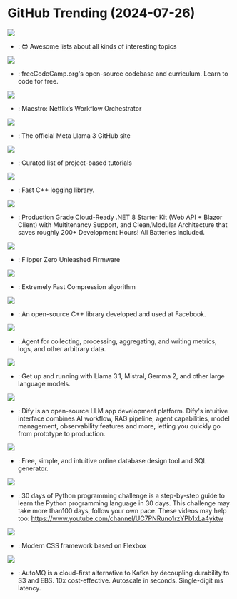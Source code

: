 # GitHub Trending (2024-07-26)

![](https://img.shields.io/badge/none-New%20466-green?style=flat-square&logo=appveyor)
- [](https://github.comundefined): 😎 Awesome lists about all kinds of interesting topics

![](https://img.shields.io/badge/TypeScript-New%20337-green?style=flat-square&logo=appveyor)
- [](https://github.comundefined): freeCodeCamp.org's open-source codebase and curriculum. Learn to code for free.

![](https://img.shields.io/badge/Java-New%20268-green?style=flat-square&logo=appveyor)
- [](https://github.comundefined): Maestro: Netflix’s Workflow Orchestrator

![](https://img.shields.io/badge/Python-New%20313-green?style=flat-square&logo=appveyor)
- [](https://github.comundefined): The official Meta Llama 3 GitHub site

![](https://img.shields.io/badge/none-New%20630-green?style=flat-square&logo=appveyor)
- [](https://github.comundefined): Curated list of project-based tutorials

![](https://img.shields.io/badge/C%2B%2B-New%2061-green?style=flat-square&logo=appveyor)
- [](https://github.comundefined): Fast C++ logging library.

![](https://img.shields.io/badge/C%23-New%20131-green?style=flat-square&logo=appveyor)
- [](https://github.comundefined): Production Grade Cloud-Ready .NET 8 Starter Kit (Web API + Blazor Client) with Multitenancy Support, and Clean/Modular Architecture that saves roughly 200+ Development Hours! All Batteries Included.

![](https://img.shields.io/badge/C-New%20143-green?style=flat-square&logo=appveyor)
- [](https://github.comundefined): Flipper Zero Unleashed Firmware

![](https://img.shields.io/badge/C-New%20115-green?style=flat-square&logo=appveyor)
- [](https://github.comundefined): Extremely Fast Compression algorithm

![](https://img.shields.io/badge/C%2B%2B-New%2022-green?style=flat-square&logo=appveyor)
- [](https://github.comundefined): An open-source C++ library developed and used at Facebook.

![](https://img.shields.io/badge/Go-New%207-green?style=flat-square&logo=appveyor)
- [](https://github.comundefined): Agent for collecting, processing, aggregating, and writing metrics, logs, and other arbitrary data.

![](https://img.shields.io/badge/Go-New%20402-green?style=flat-square&logo=appveyor)
- [](https://github.comundefined): Get up and running with Llama 3.1, Mistral, Gemma 2, and other large language models.

![](https://img.shields.io/badge/TypeScript-New%20214-green?style=flat-square&logo=appveyor)
- [](https://github.comundefined): Dify is an open-source LLM app development platform. Dify's intuitive interface combines AI workflow, RAG pipeline, agent capabilities, model management, observability features and more, letting you quickly go from prototype to production.

![](https://img.shields.io/badge/JavaScript-New%20116-green?style=flat-square&logo=appveyor)
- [](https://github.comundefined): Free, simple, and intuitive online database design tool and SQL generator.

![](https://img.shields.io/badge/Python-New%2099-green?style=flat-square&logo=appveyor)
- [](https://github.comundefined): 30 days of Python programming challenge is a step-by-step guide to learn the Python programming language in 30 days. This challenge may take more than100 days, follow your own pace. These videos may help too: https://www.youtube.com/channel/UC7PNRuno1rzYPb1xLa4yktw

![](https://img.shields.io/badge/CSS-New%209-green?style=flat-square&logo=appveyor)
- [](https://github.comundefined): Modern CSS framework based on Flexbox

![](https://img.shields.io/badge/Java-New%2042-green?style=flat-square&logo=appveyor)
- [](https://github.comundefined): AutoMQ is a cloud-first alternative to Kafka by decoupling durability to S3 and EBS. 10x cost-effective. Autoscale in seconds. Single-digit ms latency.


